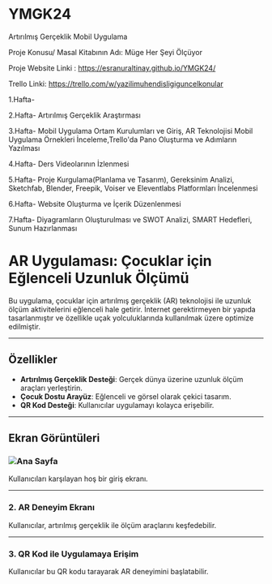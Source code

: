 # YMGK24
Artırılmış Gerçeklik Mobil Uygulama

Proje Konusu/ Masal Kitabının Adı: Müge Her Şeyi Ölçüyor

Proje Website Linki : https://esranuraltinay.github.io/YMGK24/

Trello Linki: https://trello.com/w/yazilimuhendisligiguncelkonular

1.Hafta-

2.Hafta- Artırılmış Gerçeklik Araştırması

3.Hafta- Mobil Uygulama Ortam Kurulumları ve Giriş, AR Teknolojisi Mobil Uygulama Örnekleri İnceleme,Trello'da Pano Oluşturma ve Adımların Yazılması

4.Hafta- Ders Videolarının İzlenmesi

5.Hafta- Proje Kurgulama(Planlama ve Tasarım), Gereksinim Analizi, Sketchfab, Blender, Freepik, Voiser ve Eleventlabs Platformları İncelenmesi

6.Hafta- Website Oluşturma ve İçerik Düzenlenmesi

7.Hafta- Diyagramların Oluşturulması ve SWOT Analizi, SMART Hedefleri, Sunum Hazırlanması


# AR Uygulaması: Çocuklar için Eğlenceli Uzunluk Ölçümü

Bu uygulama, çocuklar için artırılmış gerçeklik (AR) teknolojisi ile uzunluk ölçüm aktivitelerini eğlenceli hale getirir. İnternet gerektirmeyen bir yapıda tasarlanmıştır ve özellikle uçak yolculuklarında kullanılmak üzere optimize edilmiştir.

---

## Özellikler

- **Artırılmış Gerçeklik Desteği**: Gerçek dünya üzerine uzunluk ölçüm araçları yerleştirin.
- **Çocuk Dostu Arayüz**: Eğlenceli ve görsel olarak çekici tasarım.
- **QR Kod Desteği**: Kullanıcılar uygulamayı kolayca erişebilir.

---

## Ekran Görüntüleri

### ![Ana Sayfa](görseller/anasayfa_1.png)
Kullanıcıları karşılayan hoş bir giriş ekranı.


---

### 2. AR Deneyim Ekranı
Kullanıcılar, artırılmış gerçeklik ile ölçüm araçlarını keşfedebilir.


---

### 3. QR Kod ile Uygulamaya Erişim
Kullanıcılar bu QR kodu tarayarak AR deneyimini başlatabilir.




